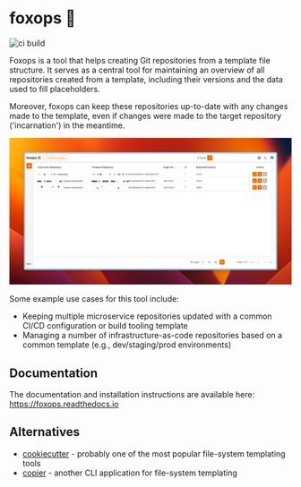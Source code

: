 # foxops 🦊

![ci build](https://github.com/Roche/foxops/actions/workflows/ci.yml/badge.svg)

Foxops is a tool that helps creating Git repositories from a template file structure. It serves as a central tool for maintaining an overview of all repositories created from a template, including their versions and the data used to fill placeholders.

Moreover, foxops can keep these repositories up-to-date with any changes made to the template, even if changes were made to the target repository ('incarnation') in the meantime.

![](docs/source/assets/foxops.png)

Some example use cases for this tool include:
* Keeping multiple microservice repositories updated with a common CI/CD configuration or build tooling template
* Managing a number of infrastructure-as-code repositories based on a common template (e.g., dev/staging/prod environments)

## Documentation

The documentation and installation instructions are available here: https://foxops.readthedocs.io

## Alternatives

* [cookiecutter](https://github.com/cookiecutter/cookiecutter) - probably one of the most popular file-system templating tools
* [copier](https://github.com/copier-org/copier) - another CLI application for file-system templating
